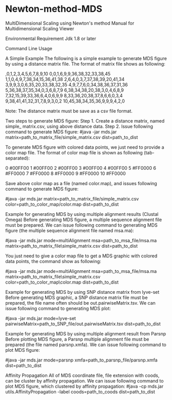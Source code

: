 # Newton-method-MDS
MultiDimensional Scaling using Newton's method
Manual for Multidimensional Scaling Viewer

Environmental Requirement
Jdk 1.8 or later

Command Line Usage

A Simple Example
The following is a simple example to generate MDS figure by using a distance matrix file. The format of matrix file shows as following:

,0,1,2,3,4,5,6,7,8,9,10
0,0,1,6,9,9,36,38,32,33,38,45
1,1,0,4,9,7,38,34,15,36,41,38
2,6,4,0,3,7,37,38,39,20,41,34
3,9,9,3,0,6,35,20,33,38,32,35
4,9,7,7,6,0,34,38,36,37,31,36
5,36,38,37,35,34,0,3,6,8,7,9
6,38,34,38,20,38,3,0,4,6,8,9
7,32,15,39,33,36,6,4,0,6,9,9
8,33,36,20,38,37,8,6,6,0,3,4
9,38,41,41,32,31,7,8,9,3,0,2
10,45,38,34,35,36,9,9,9,4,2,0

Note: The distance matrix must be save as a csv file format.

Two steps to generate MDS figure:
Step 1. Create a distance matrix, named simple_ matrix.csv, using above distance data.
Step 2. Issue following command to generate MDS figure:
#java -jar mds.jar matrix=path_to_matrix_file/simple_matrix.csv dist=path_to_dist

To generate MDS figure with colored data points, we just need to provide a color map file. The format of color map file is shown as following (tab-separated):

0	#00FF00
1	#00FF00
2	#00FF00
3	#00FF00
4	#00FF00
5	#FF0000
6	#FF0000
7	#FF0000
8	#FF0000
9	#FF0000
10	#FF0000

Save above color map as a file (named color.map), and issues following command to generate MDS figure:

#java -jar mds.jar matrix=path_to_matrix_file/simple_matrix.csv color=path_to_color_map/color.map dist=path_to_dist

Example for generating MDS by using multiple alignment results (Clustal Omega)
Before generating MDS figure, a multiple sequence alignment file must be prepared. We can issue following command to generating MDS figure (the multiple sequence alignment file named msa.ma):

#java -jar mds.jar mode=multiAlignment msa=path_to_msa_file/msa.ma matrix=path_to_matrix_file\simple_matrix.csv dist=path_to_dist

You just need to give a color map file to get a MDS graphic with colored data points, the command show as following:

#java -jar mds.jar mode=multiAlignment msa=path_to_msa_file/msa.ma matrix=path_to_matrix_file\simple_matrix.csv color=path_to_color_map\color.map dist=path_to_dist

Example for generating MDS by using SNP distance matrix from lyve-set
Before generating MDS graphic, a SNP distance matrix file must be prepared, the file name often should be out.pairwiseMatrix.tsv. We can issue following command to generating MDS plot:

#java -jar mds.jar mode=lyve-set pairwiseMatrix=path_to_SNP_file/out.pairwiseMatrix.tsv dist=path_to_dist

Example for generating MDS by using multiple alignment result from Parsnp
Before plotting MDS figure, a Parsnp multiple alignment file must be prepared (the file named parsnp.xmfa). We can issue following command to plot MDS figure: 

#java -jar mds.jar mode=parsnp xmfa=path_to_parsnp_file/parsnp.xmfa dist=path_to_dist

Affinity Propagation
All of MDS coordinate file, file extension with coods, can be cluster by affinity propagation. We can issue following command to plot MDS figure, which clustered by affinity propagation:
#java -cp mds.jar utils.AffinityPropagation -label coods=path_to_coods dist=path_to_dist


